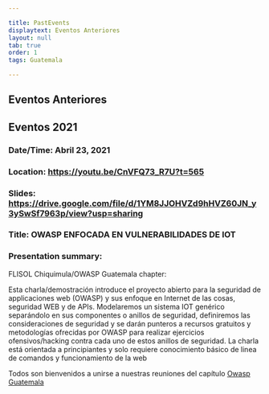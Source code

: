 ```yaml
---

title: PastEvents
displaytext: Eventos Anteriores
layout: null
tab: true
order: 1
tags: Guatemala

---
```


## Eventos Anteriores

## Eventos 2021

### Date/Time: Abril 23, 2021
### Location: https://youtu.be/CnVFQ73_R7U?t=565
### Slides: https://drive.google.com/file/d/1YM8JJOHVZd9hHVZ60JN_y3ySwSf7963p/view?usp=sharing
### Title: OWASP ENFOCADA EN VULNERABILIDADES DE IOT
### Presentation summary: 

FLISOL Chiquimula/OWASP Guatemala chapter:

Esta charla/demostración introduce el proyecto abierto para la seguridad de applicaciones web (OWASP) y sus enfoque en Internet de las cosas, seguridad WEB y de APIs. Modelaremos un sistema IOT genérico separándolo en sus componentes o anillos de seguridad, definiremos las consideraciones de seguridad y se darán punteros a recursos gratuitos y metodologías ofrecidas por OWASP para realizar ejercicios ofensivos/hacking contra cada uno de estos anillos de seguridad. La charla está orientada a principiantes y solo requiere conocimiento básico de linea de comandos y funcionamiento de la web

Todos son bienvenidos a unirse a nuestras reuniones del capítulo
[Owasp Guatemala](https://www.facebook.com/owaspgt)
